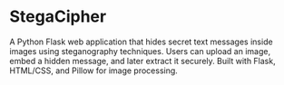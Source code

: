 # StegaCipher
A Python Flask web application that hides secret text messages inside images using steganography techniques. Users can upload an image, embed a hidden message, and later extract it securely. Built with Flask, HTML/CSS, and Pillow for image processing.
